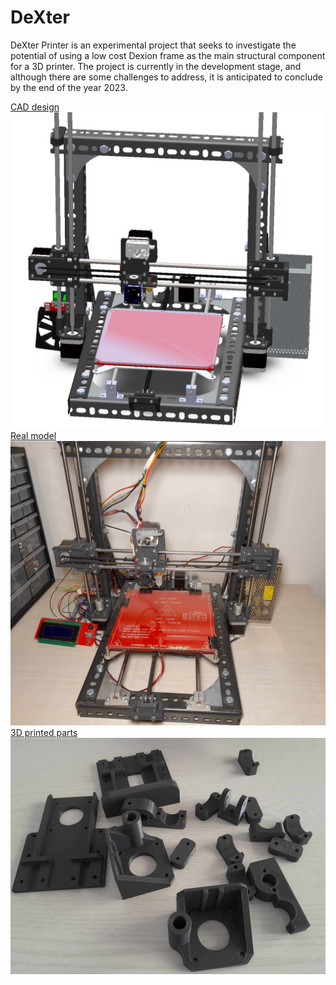 # DeXter
DeXter Printer is an experimental project that seeks to investigate the potential of using a low cost Dexion frame as the main structural component for a 3D printer.
The project is currently in the development stage, and although there are some challenges to address, it is anticipated to conclude by the end of the year 2023.

<u>CAD design</u>
![CAD Image](https://github.com/PanagiotisMenounos/DeXter/blob/main/docs/pictures/Dexter_FullAssembly.jpg)
<u>Real model</u>
![Real Image](https://github.com/PanagiotisMenounos/DeXter/blob/main/docs/pictures/363905082_629125485670601_357177237876035735_n.jpg)
<u>3D printed parts</u>
![3DPrint Image](https://github.com/PanagiotisMenounos/DeXter/blob/main/docs/pictures/3dprinter_parts1.jpg)



